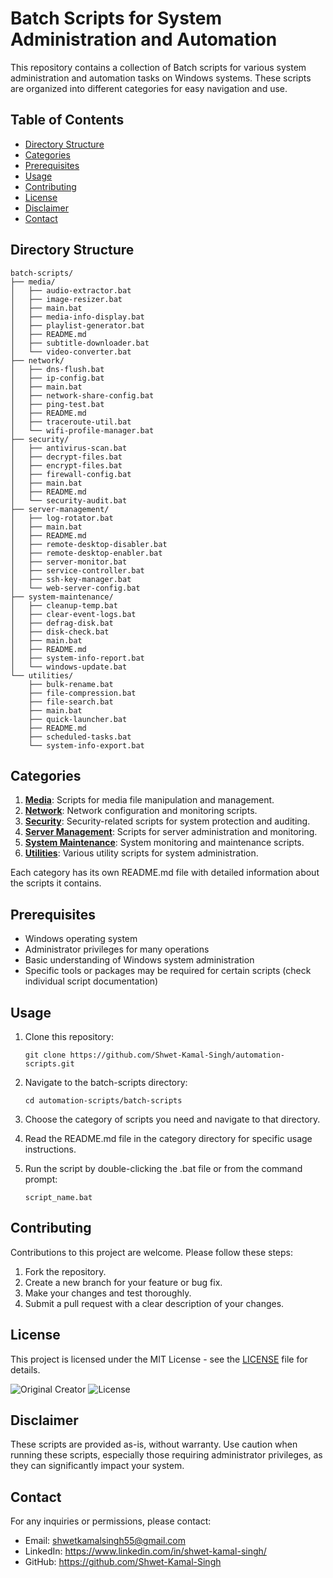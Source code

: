 # Batch Scripts for System Administration and Automation

This repository contains a collection of Batch scripts for various system administration and automation tasks on Windows systems. These scripts are organized into different categories for easy navigation and use.

## Table of Contents

- [Directory Structure](#directory-structure)
- [Categories](#categories)
- [Prerequisites](#prerequisites)
- [Usage](#usage)
- [Contributing](#contributing)
- [License](#license)
- [Disclaimer](#disclaimer)
- [Contact](#contact)

## Directory Structure

```
batch-scripts/
├── media/
│   ├── audio-extractor.bat
│   ├── image-resizer.bat
│   ├── main.bat
│   ├── media-info-display.bat
│   ├── playlist-generator.bat
│   ├── README.md
│   ├── subtitle-downloader.bat
│   └── video-converter.bat
├── network/
│   ├── dns-flush.bat
│   ├── ip-config.bat
│   ├── main.bat
│   ├── network-share-config.bat
│   ├── ping-test.bat
│   ├── README.md
│   ├── traceroute-util.bat
│   └── wifi-profile-manager.bat
├── security/
│   ├── antivirus-scan.bat
│   ├── decrypt-files.bat
│   ├── encrypt-files.bat
│   ├── firewall-config.bat
│   ├── main.bat
│   ├── README.md
│   └── security-audit.bat
├── server-management/
│   ├── log-rotator.bat
│   ├── main.bat
│   ├── README.md
│   ├── remote-desktop-disabler.bat
│   ├── remote-desktop-enabler.bat
│   ├── server-monitor.bat
│   ├── service-controller.bat
│   ├── ssh-key-manager.bat
│   └── web-server-config.bat
├── system-maintenance/
│   ├── cleanup-temp.bat
│   ├── clear-event-logs.bat
│   ├── defrag-disk.bat
│   ├── disk-check.bat
│   ├── main.bat
│   ├── README.md
│   ├── system-info-report.bat
│   └── windows-update.bat
└── utilities/
    ├── bulk-rename.bat
    ├── file-compression.bat
    ├── file-search.bat
    ├── main.bat
    ├── quick-launcher.bat
    ├── README.md
    ├── scheduled-tasks.bat
    └── system-info-export.bat
```

## Categories

1. **[Media](./media/README.md)**: Scripts for media file manipulation and management.
2. **[Network](./network/README.md)**: Network configuration and monitoring scripts.
3. **[Security](./security/README.md)**: Security-related scripts for system protection and auditing.
4. **[Server Management](./server-management/README.md)**: Scripts for server administration and monitoring.
5. **[System Maintenance](./system-maintenance/README.md)**: System monitoring and maintenance scripts.
6. **[Utilities](./utilities/README.md)**: Various utility scripts for system administration.

Each category has its own README.md file with detailed information about the scripts it contains.

## Prerequisites

- Windows operating system
- Administrator privileges for many operations
- Basic understanding of Windows system administration
- Specific tools or packages may be required for certain scripts (check individual script documentation)

## Usage

1. Clone this repository:
   ```
   git clone https://github.com/Shwet-Kamal-Singh/automation-scripts.git
   ```

2. Navigate to the batch-scripts directory:
   ```
   cd automation-scripts/batch-scripts
   ```

3. Choose the category of scripts you need and navigate to that directory.

4. Read the README.md file in the category directory for specific usage instructions.

5. Run the script by double-clicking the .bat file or from the command prompt:
   ```
   script_name.bat
   ```

## Contributing

Contributions to this project are welcome. Please follow these steps:

1. Fork the repository.
2. Create a new branch for your feature or bug fix.
3. Make your changes and test thoroughly.
4. Submit a pull request with a clear description of your changes.

## License

This project is licensed under the MIT License - see the [LICENSE](https://github.com/Shwet-Kamal-Singh/automation-scripts/blob/main/LICENSE) file for details.

![Original Creator](https://img.shields.io/badge/Original%20Creator-Shwet%20Kamal%20Singh-blue)
![License](https://img.shields.io/badge/License-MIT-green)

## Disclaimer

These scripts are provided as-is, without warranty. Use caution when running these scripts, especially those requiring administrator privileges, as they can significantly impact your system.

## Contact

For any inquiries or permissions, please contact:
- Email: shwetkamalsingh55@gmail.com
- LinkedIn: https://www.linkedin.com/in/shwet-kamal-singh/
- GitHub: https://github.com/Shwet-Kamal-Singh